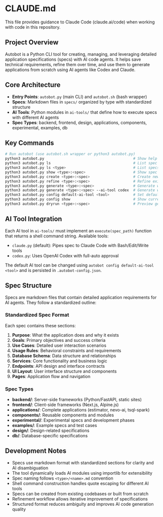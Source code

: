 # CLAUDE.md

This file provides guidance to Claude Code (claude.ai/code) when working with code in this repository.

## Project Overview

Autobot is a Python CLI tool for creating, managing, and leveraging detailed application specifications (specs) with AI code agents. It helps save technical requirements, refine them over time, and use them to generate applications from scratch using AI agents like Codex and Claude.

## Core Architecture

- **Entry Points**: `autobot.py` (main CLI) and `autobot.sh` (bash wrapper)
- **Specs**: Markdown files in `specs/` organized by type with standardized structure
- **AI Tools**: Python modules in `ai-tools/` that define how to execute specs with different AI agents
- **Spec Types**: backend, frontend, design, applications, components, experimental, examples, db

## Key Commands

```bash
# Run autobot (use autobot.sh wrapper or python3 autobot.py)
python3 autobot.py                                         # Show help
python3 autobot.py ls                                      # List spec types  
python3 autobot.py ls <type>                               # List specs for type
python3 autobot.py show <type>:<spec>                      # Show spec content
python3 autobot.py create <type>:<spec>                    # Create new spec
python3 autobot.py refine <type>:<spec>                    # Refine existing spec
python3 autobot.py generate <type>:<spec>                  # Generate with default AI tool (claude)
python3 autobot.py generate <type>:<spec> --ai-tool codex  # Generate with specific AI tool
python3 autobot.py config default-ai-tool <tool>           # Set default AI tool
python3 autobot.py config show                             # Show current configuration
python3 autobot.py dryrun <type>:<spec>                    # Preview generation command
```

## AI Tool Integration

Each AI tool in `ai-tools/` must implement an `execute(spec_path)` function that returns a shell command string. Available tools:
- `claude.py` (default): Pipes spec to Claude Code with Bash/Edit/Write tools
- `codex.py`: Uses OpenAI Codex with full-auto approval

The default AI tool can be changed using `autobot config default-ai-tool <tool>` and is persisted in `.autobot-config.json`.

## Spec Structure

Specs are markdown files that contain detailed application requirements for AI agents. They follow a standardized outline:

### Standardized Spec Format
Each spec contains these sections:
1. **Purpose**: What the application does and why it exists
2. **Goals**: Primary objectives and success criteria  
3. **Use Cases**: Detailed user interaction scenarios
4. **Usage Rules**: Behavioral constraints and requirements
5. **Database Schema**: Data structure and relationships
6. **Services**: Core functionality and business logic
7. **Endpoints**: API design and interface contracts
8. **UI Layout**: User interface structure and components
9. **Pages**: Application flow and navigation

### Spec Types
- **backend/**: Server-side frameworks (Python/FastAPI, static sites)
- **frontend/**: Client-side frameworks (Next.js, Alpine.js)
- **applications/**: Complete applications (estimator, nevo-ai, tsql-spark)
- **components/**: Reusable components and modules
- **experimental/**: Experimental specs and development phases
- **examples/**: Example specs and test cases
- **design/**: Design-related specifications
- **db/**: Database-specific specifications

## Development Notes

- Specs use markdown format with standardized sections for clarity and AI disambiguation
- The tool dynamically loads AI modules using importlib for extensibility
- Spec naming follows `<type>/<name>.md` convention
- Shell command construction handles quote escaping for different AI tools
- Specs can be created from existing codebases or built from scratch
- Refinement workflow allows iterative improvement of specifications
- Structured format reduces ambiguity and improves AI code generation quality
